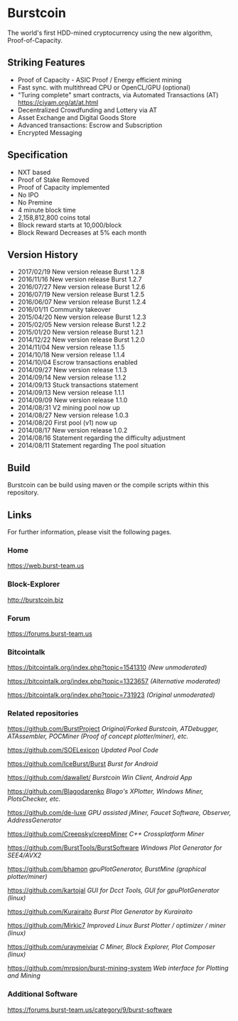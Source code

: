 # Burstcoin

The world's first HDD-mined cryptocurrency using the new algorithm, Proof-of-Capacity.

## Striking Features

- Proof of Capacity - ASIC Proof / Energy efficient mining
- Fast sync. with multithread CPU or OpenCL/GPU (optional)
- "Turing complete" smart contracts, via Automated Transactions (AT) https://ciyam.org/at/at.html
- Decentralized Crowdfunding and Lottery via AT
- Asset Exchange and Digital Goods Store
- Advanced transactions: Escrow and Subscription
- Encrypted Messaging

## Specification

- NXT based
- Proof of Stake Removed
- Proof of Capacity implemented
- No IPO
- No Premine
- 4 minute block time
- 2,158,812,800 coins total
- Block reward starts at 10,000/block
- Block Reward Decreases at 5% each month

## Version History

- 2017/02/19 New version release Burst 1.2.8
- 2016/11/16 New version release Burst 1.2.7
- 2016/07/27 New version release Burst 1.2.6
- 2016/07/19 New version release Burst 1.2.5
- 2016/06/07 New version release Burst 1.2.4            
- 2016/01/11 Community takeover
- 2015/04/20 New version release Burst 1.2.3
- 2015/02/05 New version release Burst 1.2.2
- 2015/01/20 New version release Burst 1.2.1
- 2014/12/22 New version release Burst 1.2.0
- 2014/11/04 New version release 1.1.5
- 2014/10/18 New version release 1.1.4
- 2014/10/04 Escrow transactions enabled
- 2014/09/27 New version release 1.1.3
- 2014/09/14 New version release 1.1.2
- 2014/09/13 Stuck transactions statement
- 2014/09/13 New version release 1.1.1
- 2014/09/09 New version release 1.1.0
- 2014/08/31 V2 mining pool now up
- 2014/08/27 New version release 1.0.3
- 2014/08/20 First pool (v1) now up
- 2014/08/17 New version release 1.0.2
- 2014/08/16 Statement regarding the difficulty adjustment
- 2014/08/11 Statement regarding The pool situation

## Build

Burstcoin can be build using maven or the compile scripts within this repository.

## Links

For further information, please visit the following pages.

### Home
https://web.burst-team.us

### Block-Explorer
http://burstcoin.biz

### Forum
https://forums.burst-team.us

### Bitcointalk
https://bitcointalk.org/index.php?topic=1541310 *(New unmoderated)*

https://bitcointalk.org/index.php?topic=1323657 *(Alternative moderated)*

https://bitcointalk.org/index.php?topic=731923 *(Original unmoderated)*

### Related repositories
https://github.com/BurstProject *Original/Forked Burstcoin, ATDebugger, ATAssembler, POCMiner (Proof of concept plotter/miner), etc.*

https://github.com/SOELexicon *Updated Pool Code*

https://github.com/IceBurst/Burst *Burst for Android*

https://github.com/dawallet/ *Burstcoin Win Client, Android App*

https://github.com/Blagodarenko  *Blago's XPlotter, Windows Miner, PlotsChecker, etc.*

https://github.com/de-luxe *GPU assisted jMiner, Faucet Software, Observer, AddressGenerator*

https://github.com/Creepsky/creepMiner *C++ Crossplatform Miner*

https://github.com/BurstTools/BurstSoftware *Windows Plot Generator for SEE4/AVX2*

https://github.com/bhamon *gpuPlotGenerator, BurstMine (graphical plotter/miner)*

https://github.com/kartojal *GUI for Dcct Tools, GUI for gpuPlotGenerator (linux)*

https://github.com/Kurairaito *Burst Plot Generator by Kurairaito*

https://github.com/Mirkic7 *Improved Linux Burst Plotter / optimizer / miner (linux)*

https://github.com/uraymeiviar *C Miner, Block Explorer, Plot Composer (linux)*

https://github.com/mrpsion/burst-mining-system *Web interface for Plotting and Mining*

### Additional Software
https://forums.burst-team.us/category/9/burst-software
